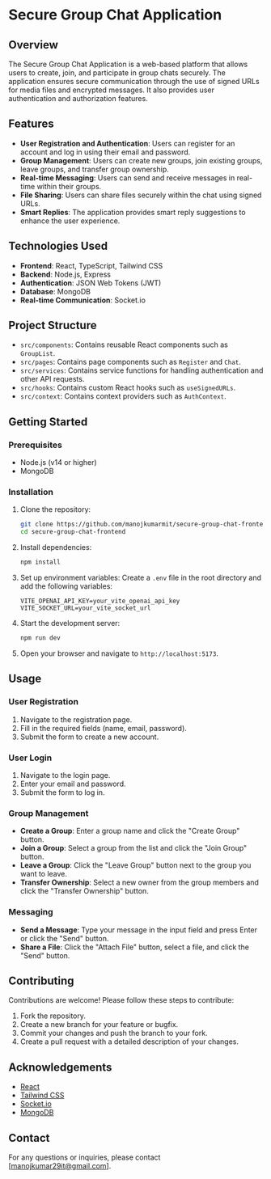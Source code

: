 # Secure Group Chat Application

## Overview

The Secure Group Chat Application is a web-based platform that allows users to create, join, and participate in group chats securely. The application ensures secure communication through the use of signed URLs for media files and encrypted messages. It also provides user authentication and authorization features.

## Features

- **User Registration and Authentication**: Users can register for an account and log in using their email and password.
- **Group Management**: Users can create new groups, join existing groups, leave groups, and transfer group ownership.
- **Real-time Messaging**: Users can send and receive messages in real-time within their groups.
- **File Sharing**: Users can share files securely within the chat using signed URLs.
- **Smart Replies**: The application provides smart reply suggestions to enhance the user experience.

## Technologies Used

- **Frontend**: React, TypeScript, Tailwind CSS
- **Backend**: Node.js, Express
- **Authentication**: JSON Web Tokens (JWT)
- **Database**: MongoDB
- **Real-time Communication**: Socket.io

## Project Structure

- `src/components`: Contains reusable React components such as `GroupList`.
- `src/pages`: Contains page components such as `Register` and `Chat`.
- `src/services`: Contains service functions for handling authentication and other API requests.
- `src/hooks`: Contains custom React hooks such as `useSignedURLs`.
- `src/context`: Contains context providers such as `AuthContext`.

## Getting Started

### Prerequisites

- Node.js (v14 or higher)
- MongoDB

### Installation

1. Clone the repository:
   ```sh
   git clone https://github.com/manojkumarmit/secure-group-chat-frontend.git
   cd secure-group-chat-frontend
   ```

2. Install dependencies:
   ```sh
   npm install
   ```

3. Set up environment variables:
   Create a `.env` file in the root directory and add the following variables:
   ```env
   VITE_OPENAI_API_KEY=your_vite_openai_api_key
   VITE_SOCKET_URL=your_vite_socket_url
   ```

4. Start the development server:
   ```sh
   npm run dev
   ```

5. Open your browser and navigate to `http://localhost:5173`.

## Usage

### User Registration

1. Navigate to the registration page.
2. Fill in the required fields (name, email, password).
3. Submit the form to create a new account.

### User Login

1. Navigate to the login page.
2. Enter your email and password.
3. Submit the form to log in.

### Group Management

- **Create a Group**: Enter a group name and click the "Create Group" button.
- **Join a Group**: Select a group from the list and click the "Join Group" button.
- **Leave a Group**: Click the "Leave Group" button next to the group you want to leave.
- **Transfer Ownership**: Select a new owner from the group members and click the "Transfer Ownership" button.

### Messaging

- **Send a Message**: Type your message in the input field and press Enter or click the "Send" button.
- **Share a File**: Click the "Attach File" button, select a file, and click the "Send" button.

## Contributing

Contributions are welcome! Please follow these steps to contribute:

1. Fork the repository.
2. Create a new branch for your feature or bugfix.
3. Commit your changes and push the branch to your fork.
4. Create a pull request with a detailed description of your changes.

## Acknowledgements

- [React](https://reactjs.org/)
- [Tailwind CSS](https://tailwindcss.com/)
- [Socket.io](https://socket.io/)
- [MongoDB](https://www.mongodb.com/)

## Contact

For any questions or inquiries, please contact [manojkumar29it@gmail.com].
